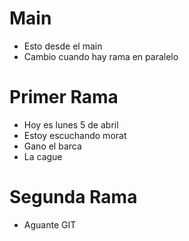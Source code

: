 # Main
- Esto desde el main
- Cambio cuando hay rama en paralelo


# Primer Rama
- Hoy es lunes 5 de abril
- Estoy escuchando morat
- Gano el barca
- La cague

# Segunda Rama
- Aguante GIT

